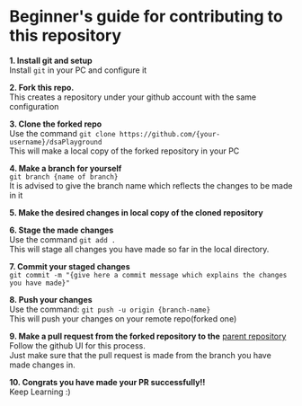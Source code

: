 <h1>Beginner's guide for contributing to this repository</h1>

**1. Install git and setup**\
Install `git` in your PC and configure it<br/>

**2. Fork this repo.**\
This creates a repository under your github account with the same configuration<br/>

**3. Clone the forked repo**\
Use the command `git clone https://github.com/{your-username}/dsaPlayground`\
This will make a local copy of the forked repository in your PC<br/>

**4. Make a branch for yourself**\
`git branch {name of branch}`\
It is advised to give the branch name which reflects the changes to be made in it<br/>

**5. Make the desired changes in local copy of the cloned repository**

**6. Stage the made changes**\
Use the command `git add .`<br/>
This will stage all changes you have made so far in the local directory.<br/>

**7. Commit your staged changes**\
`git commit -m "{give here a commit message which explains the changes you have made}"`<br/>

**8. Push your changes**<br/>
Use the command: `git push -u origin {branch-name}`\
This will push your changes on your remote repo(forked one)<br/>

**9. Make a pull request from the forked repository to the** [parent repository](https://github.com/acm-vit/dsaPlayground)\
Follow the github UI for this process.<br/>
Just make sure that the pull request is made from the branch you have made changes in.<br/>

**10. Congrats you have made your PR successfully!!**\
Keep Learning :)
